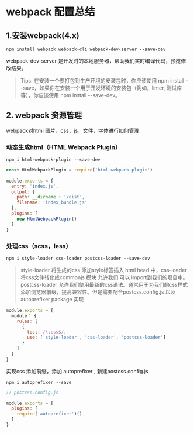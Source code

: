 # webpack 配置总结

## 1.安装webpack(4.x)

`npm install webpack webpack-cli webpack-dev-server --save-dev`

webpack-dev-server 是开发时的本地服务器，帮助我们实时编译代码，预览修改结果。

>Tips: 在安装一个要打包到生产环境的安装包时，你应该使用 npm install --save，如果你在安装一个用于开发环境的安装包（例如，linter, 测试库等），你应该使用 npm install --save-dev。

## 2. webpack 资源管理

webpack对html 图片，css，js，文件，字体进行如何管理

### 动态生成html（HTML Webpack Plugin）

`npm i html-webpack-plugin --save-dev`

```javascript
const HtmlWebpackPlugin = require('html-webpack-plugin')
 
module.exports = {
  entry: 'index.js',
  output: {
    path: __dirname + '/dist',
    filename: 'index_bundle.js'
  },
  plugins: [
    new HtmlWebpackPlugin()
  ]
}
```
### 处理css（scss，less）

`npm i style-loader css-loader postcss-loader --save-dev`

> style-loader 将生成的css 添加style标签插入 html head 中，css-loader 将css文件转化成commonjs 模块 允许我们 可以 import到我们的项目中，postcss-loader 允许我们使用最新的css语法。通常用于为我们的css样式添加浏览器前缀，提高兼容性。但是需要配合postcss.config.js 以及 autoprefixer package 实现

```javascript
module.exports = {
  mudule： {
    rules: [
      {
        test: /\.css$/,
        use: ['style-loader', 'css-loader', 'postcss-loader']
      }
    ]
  }
}
```
实现css 添加前缀，添加 autoprefixer , 新建postcss.config.js

`npm i autoprefixer --save`

```javascript
// postcss.config.js

module.exports = {
  plugins: [
    require('autoprefixer')()
  ]
}
```




